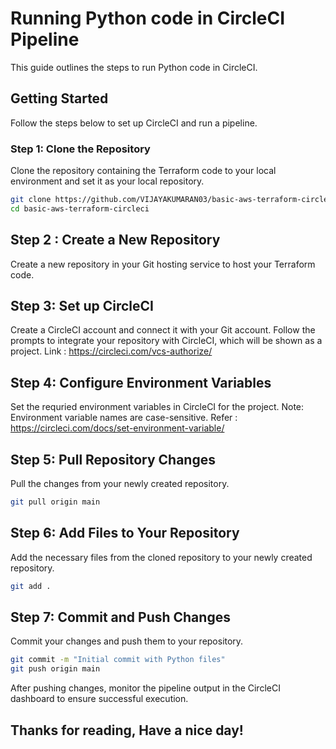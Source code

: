 # Running Python code in CircleCI Pipeline

This guide outlines the steps to run Python code in CircleCI.

## Getting Started

Follow the steps below to set up CircleCI and run a pipeline.

### Step 1: Clone the Repository

Clone the repository containing the Terraform code to your local environment and set it as your local repository.

```bash
git clone https://github.com/VIJAYAKUMARAN03/basic-aws-terraform-circleci.git
cd basic-aws-terraform-circleci
```

## Step 2 : Create a New Repository
Create a new repository in your Git hosting service to host your Terraform code.

## Step 3: Set up CircleCI
Create a CircleCI account and connect it with your Git account. Follow the prompts to integrate your repository with CircleCI, which will be shown as a project.
Link : https://circleci.com/vcs-authorize/

## Step 4: Configure Environment Variables
Set the requried environment variables in CircleCI for the project.
Note: Environment variable names are case-sensitive.
Refer : https://circleci.com/docs/set-environment-variable/

## Step 5: Pull Repository Changes
Pull the changes from your newly created repository.
```bash
git pull origin main
```

## Step 6: Add Files to Your Repository
Add the necessary files from the cloned repository to your newly created repository.
```bash
git add .
```

## Step 7: Commit and Push Changes
Commit your changes and push them to your repository.
```bash
git commit -m "Initial commit with Python files"
git push origin main
```

After pushing changes, monitor the pipeline output in the CircleCI dashboard to ensure successful execution.


## Thanks for reading, Have a nice day!
